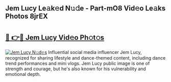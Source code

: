 ## Jem Lucy Le𝚊k𝚎d N𝚞𝚍e - Part-mO8 Vid𝚎o Le𝚊ks Photos 8jrEX

# <h2><a href="http://fbf1xrx.evod.top/?m=Jem+Lucy">🔗 👉🔴 Jem Lucy Vid𝚎o Ph𝚘t𝚘s</a></h2>

[![Jem Lucy N𝚞d𝚎s](https://i.imgur.com/8V9OHl7.gif)](http://fbf1xrx.evod.top/?m=Jem+Lucy)
Influential social media influencer Jem Lucy, recognized for sharing lifestyle and dance-themed content, including dance trend performances and mini vlogs. Jem Lucy public image is one of strength and courage, but he's also known for his vulnerability and emotional depth. 
